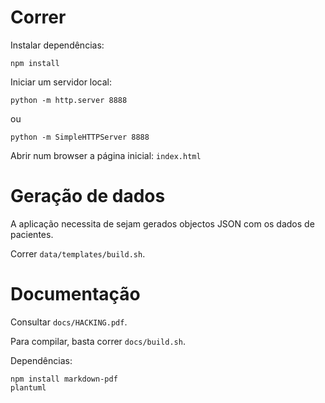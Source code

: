 # Correr

Instalar dependências:

```
npm install
```

Iniciar um servidor local:

```
python -m http.server 8888
```
ou
```
python -m SimpleHTTPServer 8888
```

Abrir num browser a página inicial: `index.html`

# Geração de dados

A aplicação necessita de sejam gerados objectos JSON com os dados de pacientes.

Correr `data/templates/build.sh`.

# Documentação

Consultar `docs/HACKING.pdf`.

Para compilar, basta correr `docs/build.sh`.

Dependências:

```
npm install markdown-pdf
plantuml
```
